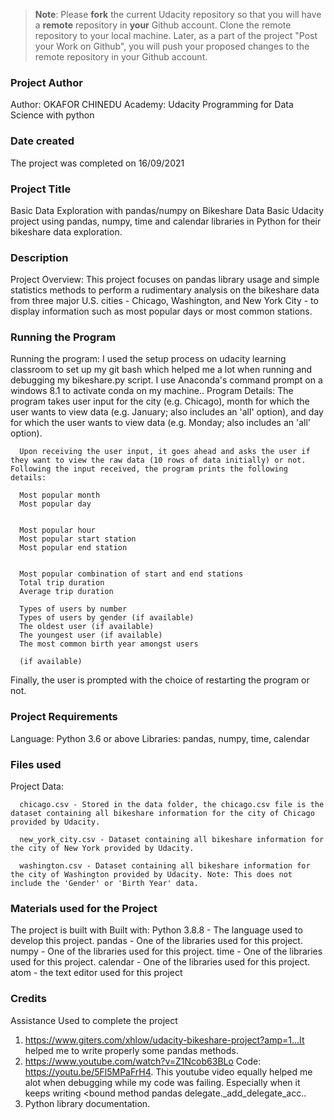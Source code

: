 >**Note**: Please **fork** the current Udacity repository so that you will have a **remote** repository in **your** Github account. Clone the remote repository to your local machine. Later, as a part of the project "Post your Work on Github", you will push your proposed changes to the remote repository in your Github account.
### Project Author
Author: OKAFOR CHINEDU
Academy: Udacity Programming for Data Science with python

### Date created
The project was completed on 16/09/2021

### Project Title
Basic Data Exploration with pandas/numpy on Bikeshare Data
      Basic Udacity project using pandas, numpy, time and calendar libraries in Python for their bikeshare data     exploration.

### Description
Project Overview:
      This project focuses on pandas library usage and simple statistics methods to perform a rudimentary analysis on the bikeshare data from three major U.S. cities - Chicago, Washington, and New York City - to display information such as most popular days or most common stations.

### Running the Program
Running the program:
      I used the setup process on udacity learning classroom to set up my git bash which helped me a lot when running and debugging my bikeshare.py script.  I use Anaconda's command prompt on a windows 8.1 to activate conda on my machine..
Program Details:
      The program takes user input for the city (e.g. Chicago), month for which the user wants to view data (e.g. January; also includes an 'all' option), and day for which the user wants to view data (e.g. Monday; also includes an 'all' option).

      Upon receiving the user input, it goes ahead and asks the user if they want to view the raw data (10 rows of data initially) or not. Following the input received, the program prints the following details:

      Most popular month
      Most popular day


      Most popular hour
      Most popular start station
      Most popular end station


      Most popular combination of start and end stations
      Total trip duration
      Average trip duration

      Types of users by number
      Types of users by gender (if available)
      The oldest user (if available)
      The youngest user (if available)
      The most common birth year amongst users

      (if available)

Finally, the user is prompted with the choice of restarting the program or not.

### Project Requirements
Language: Python 3.6 or above
Libraries: pandas, numpy, time, calendar
### Files used
Project Data:

      chicago.csv - Stored in the data folder, the chicago.csv file is the dataset containing all bikeshare information for the city of Chicago provided by Udacity.

      new_york_city.csv - Dataset containing all bikeshare information for the city of New York provided by Udacity.

      washington.csv - Dataset containing all bikeshare information for the city of Washington provided by Udacity. Note: This does not include the 'Gender' or 'Birth Year' data.

### Materials used for the Project
The project is built with
Built with:
      Python 3.8.8 - The language used to develop this project.
      pandas - One of the libraries used for this project.
      numpy - One of the libraries used for this project.
      time - One of the libraries used for this project.
      calendar - One of the libraries used for this project.
      atom  - the text editor used for this project

### Credits
Assistance Used to complete the project

1. https://www.giters.com/xhlow/udacity-bikeshare-project?amp=1...It helped me to write properly some pandas methods.
2.  https://www.youtube.com/watch?v=Z1Ncob63BLo Code: https://youtu.be/5Fl5MPaFrH4. This youtube video equally helped me alot when debugging while my code was failing. Especially when it keeps writing <bound method pandas delegate._add_delegate_acc..
3. Python library documentation.
